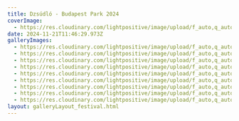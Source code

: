 ```yaml
---
title: Dzsúdló - Budapest Park 2024
coverImage:
  - https://res.cloudinary.com/lightpositive/image/upload/f_auto,q_auto/v1732188547/uploads/Dzs%C3%BAdl%C3%B3%20-%20Budapest%20Park%202024/IMG_2083.jpg
date: 2024-11-21T11:46:29.973Z
galleryImages:
  - https://res.cloudinary.com/lightpositive/image/upload/f_auto,q_auto/v1732188543/uploads/Dzs%C3%BAdl%C3%B3%20-%20Budapest%20Park%202024/IMG_1732.jpg
  - https://res.cloudinary.com/lightpositive/image/upload/f_auto,q_auto/v1732188552/uploads/Dzs%C3%BAdl%C3%B3%20-%20Budapest%20Park%202024/IMG_1771.jpg
  - https://res.cloudinary.com/lightpositive/image/upload/f_auto,q_auto/v1732188553/uploads/Dzs%C3%BAdl%C3%B3%20-%20Budapest%20Park%202024/IMG_1874.jpg
  - https://res.cloudinary.com/lightpositive/image/upload/f_auto,q_auto/v1732188543/uploads/Dzs%C3%BAdl%C3%B3%20-%20Budapest%20Park%202024/IMG_1814.jpg
  - https://res.cloudinary.com/lightpositive/image/upload/f_auto,q_auto/v1732188547/uploads/Dzs%C3%BAdl%C3%B3%20-%20Budapest%20Park%202024/IMG_2083.jpg
  - https://res.cloudinary.com/lightpositive/image/upload/f_auto,q_auto/v1732188554/uploads/Dzs%C3%BAdl%C3%B3%20-%20Budapest%20Park%202024/IMG_1899.jpg
  - https://res.cloudinary.com/lightpositive/image/upload/f_auto,q_auto/v1732188546/uploads/Dzs%C3%BAdl%C3%B3%20-%20Budapest%20Park%202024/IMG_1951.jpg
  - https://res.cloudinary.com/lightpositive/image/upload/f_auto,q_auto/v1732188544/uploads/Dzs%C3%BAdl%C3%B3%20-%20Budapest%20Park%202024/IMG_1889.jpg
  - https://res.cloudinary.com/lightpositive/image/upload/f_auto,q_auto/v1732188546/uploads/Dzs%C3%BAdl%C3%B3%20-%20Budapest%20Park%202024/IMG_2056.jpg
layout: galleryLayout_festival.html
---
```

